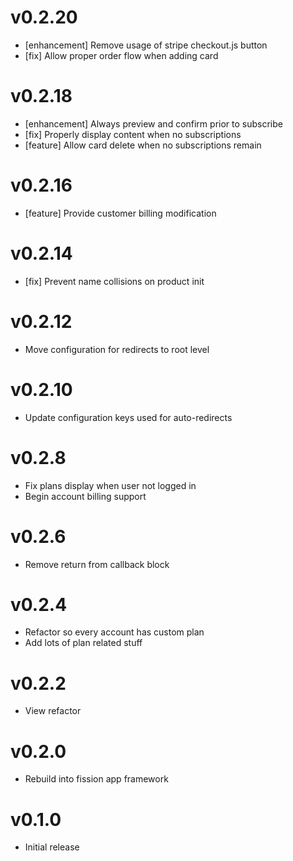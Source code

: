 # v0.2.20
* [enhancement] Remove usage of stripe checkout.js button
* [fix] Allow proper order flow when adding card

# v0.2.18
* [enhancement] Always preview and confirm prior to subscribe
* [fix] Properly display content when no subscriptions
* [feature] Allow card delete when no subscriptions remain

# v0.2.16
* [feature] Provide customer billing modification

# v0.2.14
* [fix] Prevent name collisions on product init

# v0.2.12
* Move configuration for redirects to root level

# v0.2.10
* Update configuration keys used for auto-redirects

# v0.2.8
* Fix plans display when user not logged in
* Begin account billing support

# v0.2.6
* Remove return from callback block

# v0.2.4
* Refactor so every account has custom plan
* Add lots of plan related stuff

# v0.2.2
* View refactor

# v0.2.0
* Rebuild into fission app framework

# v0.1.0
* Initial release
